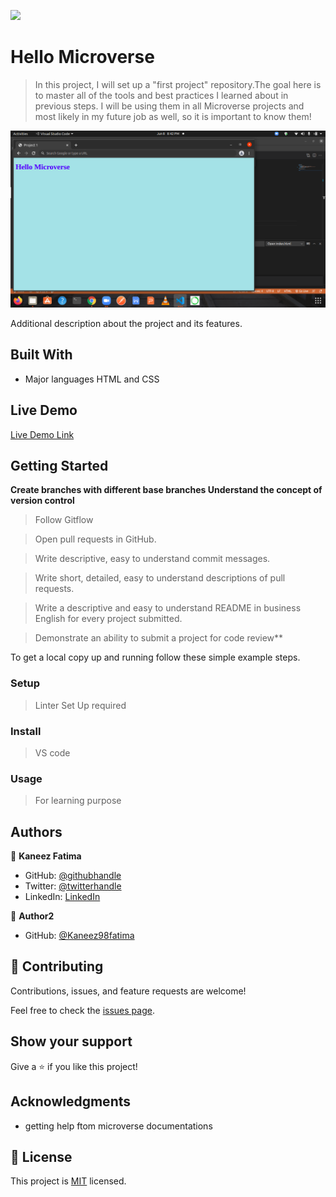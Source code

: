 ![](https://img.shields.io/badge/Microverse-blueviolet)

# Hello Microverse

> In this project, I will set up a "first project" repository.The goal here is to master all of the tools and best practices I learned about in previous steps. I will be using them in all Microverse projects and most likely in my future job as well, so it is important to know them!

![screenshot](./app_screenshot.png)

Additional description about the project and its features.

## Built With

- Major languages
HTML and CSS


## Live Demo

[Live Demo Link](https://kaneez98fatima.github.io/first_project/)


## Getting Started

**Create branches with different base branches Understand the concept of version control**
>Follow Gitflow

>Open pull requests in GitHub.

>Write descriptive, easy to understand commit messages.

>Write short, detailed, easy to understand descriptions of pull requests.

>Write a descriptive and easy to understand README in business English for every project submitted.

> Demonstrate an ability to submit a project for code review**


To get a local copy up and running follow these simple example steps.

### Setup
> Linter Set Up required
### Install
>VS code
### Usage
> For learning purpose






## Authors

👤 **Kaneez Fatima**

- GitHub: [@githubhandle](https://github.com/githubhandle)
- Twitter: [@twitterhandle](https://twitter.com/twitterhandle)
- LinkedIn: [LinkedIn](https://linkedin.com/in/linkedinhandle)

👤 **Author2**

- GitHub: [@Kaneez98fatima](https://github.com/Kaneez98Fatima)

## 🤝 Contributing

Contributions, issues, and feature requests are welcome!

Feel free to check the [issues page](../../issues/).

## Show your support

Give a ⭐️ if you like this project!

## Acknowledgments

- getting help ftom microverse documentations

## 📝 License

This project is [MIT](./MIT.md) licensed.
